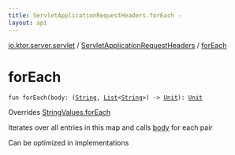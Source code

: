 ```yaml
---
title: ServletApplicationRequestHeaders.forEach - 
layout: api
---
```


<div class='api-docs-breadcrumbs'><a href="../index.html">io.ktor.server.servlet</a> / <a href="index.html">ServletApplicationRequestHeaders</a> / <a href="./for-each.html">forEach</a></div>

# forEach

<div class="signature"><code><span class="keyword">fun </span><span class="identifier">forEach</span><span class="symbol">(</span><span class="parameterName" id="io.ktor.server.servlet.ServletApplicationRequestHeaders$forEach(kotlin.Function2((kotlin.String, kotlin.collections.List(()), kotlin.Unit)))/body">body</span><span class="symbol">:</span>&nbsp;<span class="symbol">(</span><a href="https://kotlinlang.org/api/latest/jvm/stdlib/kotlin/-string/index.html"><span class="identifier">String</span></a><span class="symbol">,</span>&nbsp;<a href="https://kotlinlang.org/api/latest/jvm/stdlib/kotlin.collections/-list/index.html"><span class="identifier">List</span></a><span class="symbol">&lt;</span><a href="https://kotlinlang.org/api/latest/jvm/stdlib/kotlin/-string/index.html"><span class="identifier">String</span></a><span class="symbol">&gt;</span><span class="symbol">)</span>&nbsp;<span class="symbol">-&gt;</span>&nbsp;<a href="https://kotlinlang.org/api/latest/jvm/stdlib/kotlin/-unit/index.html"><span class="identifier">Unit</span></a><span class="symbol">)</span><span class="symbol">: </span><a href="https://kotlinlang.org/api/latest/jvm/stdlib/kotlin/-unit/index.html"><span class="identifier">Unit</span></a></code></div>

Overrides <a href="../../io.ktor.util/-string-values/for-each.html">StringValues.forEach</a>

Iterates over all entries in this map and calls <a href="for-each.html#io.ktor.server.servlet.ServletApplicationRequestHeaders$forEach(kotlin.Function2((kotlin.String, kotlin.collections.List(()), kotlin.Unit)))/body">body</a> for each pair

Can be optimized in implementations

